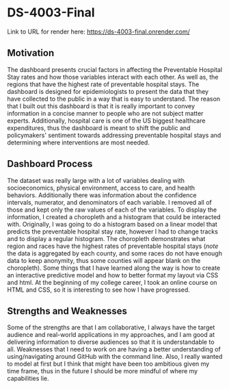 # DS-4003-Final
Link to URL for render here: https://ds-4003-final.onrender.com/

## Motivation
The dashboard presents crucial factors in affecting the Preventable Hospital Stay rates and how those variables interact with each other. As well as,
the regions that have the highest rate of preventable hospital stays. The dashboard is designed for epidemiologists to present the data that they have 
collected to the public in a way that is easy to understand. The reason that I built out this dashboard is that it is really important to  convey
information in a concise manner to people who are not subject matter experts. Additionally, hospital care is one of the US biggest healthcare expenditures, 
thus the dashboard is meant to shift the public and policymakers' sentiment towards addressing preventable hospital stays and determining where 
interventions are most needed.

## Dashboard Process
The dataset was really large with a lot of variables dealing with socioeconomics, physical environment, access to care, and health behaviors. Additionally there was information about the confidence intervals, numerator, and denominators of each variable. I removed all of those and kept only the raw values of each of the variables. 
To display the information, I created a choropleth and a histogram that could be interacted with. Originally, I was going to do a histogram based on a linear model that predicts the preventable hospital stay rate, however I had to change tracks and to display a regular histogram. The choropleth demonstrates what region and races have the highest rates of preventable hospital stays (*note* the data is aggregated by each county, and some races do not have enough data to keep anonymity, thus some counties will appear blank on the choropleth). Some things that I have learned along the way is how to create an interactive predictive model and how to better format my layout via CSS and html. At the beginning of my college career, I took an online course on HTML and CSS, so it is interesting to see how I have progressed. 

## Strengths and Weaknesses
Some of the strengths are that I am collaborative, I always have the target audience and real-world applications in my approaches, and I am good at delivering information to diverse audiences so that it is understandable to all. Weaknesses that I need to work on are having a better understanding of using/navigating around GitHub with the command line. Also, I really wanted to model at first but  I think that might have been too ambitious given my time frame, thus in the future I should be more mindful of where my capabilities lie.
